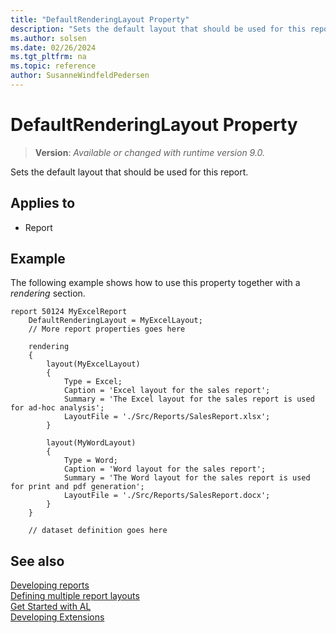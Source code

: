 ```yaml
---
title: "DefaultRenderingLayout Property"
description: "Sets the default layout that should be used for this report."
ms.author: solsen
ms.date: 02/26/2024
ms.tgt_pltfrm: na
ms.topic: reference
author: SusanneWindfeldPedersen
---
```

[//]: # (START>DO_NOT_EDIT)
[//]: # (IMPORTANT:Do not edit any of the content between here and the END>DO_NOT_EDIT.)
[//]: # (Any modifications should be made in the .xml files in the ModernDev repo.)
# DefaultRenderingLayout Property
> **Version**: _Available or changed with runtime version 9.0._

Sets the default layout that should be used for this report.

## Applies to
-   Report

[//]: # (IMPORTANT: END>DO_NOT_EDIT)

## Example

The following example shows how to use this property together with a *rendering* section.

```AL
report 50124 MyExcelReport
    DefaultRenderingLayout = MyExcelLayout; 
    // More report properties goes here

    rendering
    {
        layout(MyExcelLayout) 
        {
            Type = Excel; 
            Caption = 'Excel layout for the sales report'; 
            Summary = 'The Excel layout for the sales report is used for ad-hoc analysis';
            LayoutFile = './Src/Reports/SalesReport.xlsx'; 
        }

        layout(MyWordLayout) 
        {
            Type = Word; 
            Caption = 'Word layout for the sales report'; 
            Summary = 'The Word layout for the sales report is used for print and pdf generation';
            LayoutFile = './Src/Reports/SalesReport.docx'; 
        }        
    }

    // dataset definition goes here
```

## See also

[Developing reports](../devenv-reports.md)  
[Defining multiple report layouts](../devenv-multiple-report-layouts.md)  
[Get Started with AL](../devenv-get-started.md)  
[Developing Extensions](../devenv-dev-overview.md)  
